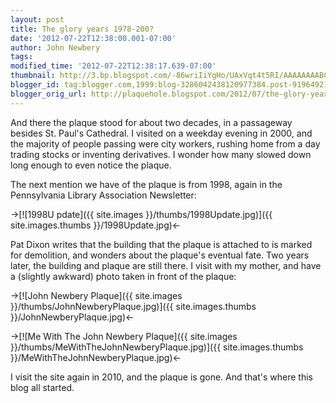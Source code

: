 ```yaml
---
layout: post
title: The glory years 1978-200?
date: '2012-07-22T12:38:00.001-07:00'
author: John Newbery
tags: 
modified_time: '2012-07-22T12:38:17.639-07:00'
thumbnail: http://3.bp.blogspot.com/-86wriIiYgHo/UAxVqt4t5RI/AAAAAAAABC8/nZrQenJLXuU/s72-c/1998Update.jpg
blogger_id: tag:blogger.com,1999:blog-3286042438120977384.post-9196492129542565093
blogger_orig_url: http://plaquehole.blogspot.com/2012/07/the-glory-years-1978-200.html
---
```


And there the plaque stood for about two decades, in a passageway besides St. Paul's Cathedral. I visited on a weekday evening in 2000, and the majority of people passing were city workers, rushing home from a day trading stocks or inventing derivatives. I wonder how many slowed down long enough to even notice the plaque. 

The next mention we have of the plaque is from 1998, again in the Pennsylvania Library Association Newsletter: 

->[![1998U pdate]({{ site.images }}/thumbs/1998Update.jpg)]({{ site.images.thumbs }}/1998Update.jpg)<-

Pat Dixon writes that the building that the plaque is attached to is marked for demolition, and wonders about the plaque's eventual fate. Two years later, the building and plaque are still there. I visit with my mother, and have a (slightly awkward) photo taken in front of the plaque: 

->[![John Newbery Plaque]({{ site.images }}/thumbs/JohnNewberyPlaque.jpg)]({{ site.images.thumbs }}/JohnNewberyPlaque.jpg)<-

->[![Me With The John Newbery Plaque]({{ site.images }}/thumbs/MeWithTheJohnNewberyPlaque.jpg)]({{ site.images.thumbs }}/MeWithTheJohnNewberyPlaque.jpg)<-

I visit the site again in 2010, and the plaque is gone. And that's where this blog all started.